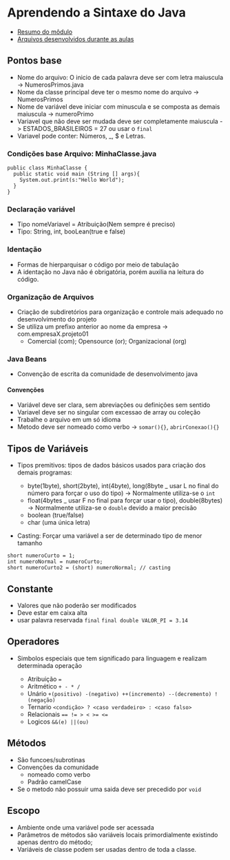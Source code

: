# Aprendendo a Sintaxe do Java

- [Resumo do môdulo](https://glysns.gitbook.io/java-basico/)
- [Arquivos desenvolvidos durante as aulas](https://github.com/Viny-Pereira/DIO-Aulas/tree/main/Sintaxe)

## Pontos base

- Nome do arquivo: O inicio de cada palavra deve ser com letra maiuscula -> NumerosPrimos.java
- Nome da classe principal deve ter o mesmo nome do arquivo -> NumerosPrimos
- Nome de variável deve iniciar com minuscula e se composta as demais maiuscula -> numeroPrimo
- Variavel que não deve ser mudada deve ser completamente maiuscula -> ESTADOS_BRASILEIROS = 27 ou usar o `final`
- Variavel pode conter: Números, \_, $ e Letras.

### Condições base Arquivo: MinhaClasse.java

```
public class MinhaClasse {
  public static void main (String [] args){
    System.out.print(s:"Hello World");
  }
}
```

### Declaração variável

- Tipo nomeVariavel = Atribuição(Nem sempre é preciso)
- Tipo: String, int, booLean(true e false)

### Identação

- Formas de hierparquisar o código por meio de tabulação
- A identação no Java não é obrigatória, porém auxilia na leitura do código.

### Organização de Arquivos

- Criação de subdiretórios para organização e controle mais adequado no desenvolvimento do projeto
- Se utiliza um prefixo anterior ao nome da empresa -> com.empresaX.projeto01
  - Comercial (com); Opensource (or); Organizacional (org)

### Java Beans

- Convenção de escrita da comunidade de desenvolvimento java

#### Convenções

- Variável deve ser clara, sem abreviações ou definições sem sentido
- Variavel deve ser no singular com excessao de array ou coleção
- Trabalhe o arquivo em um só idioma
- Metodo deve ser nomeado como verbo -> `somar(){}`, `abrirConexao(){}`

## Tipos de Variáveis

- Tipos premitivos: tipos de dados básicos usados para criação dos demais programas:

  - byte(1byte), short(2byte), int(4byte), long(8byte \_ usar L no final do número para forçar o uso do tipo) -> Normalmente utiliza-se o `int`
  - float(4bytes \_ usar F no final para forçar usar o tipo), double(8bytes) -> Normalmente utiliza-se o `double` devido a maior precisão
  - boolean (true/false)
  - char (uma única letra)

- Casting: Forçar uma variável a ser de determinado tipo de menor tamanho

```
short numeroCurto = 1;
int numeroNormal = numeroCurto;
short numeroCurto2 = (short) numeroNormal; // casting
```

## Constante

- Valores que não poderão ser modificados
- Deve estar em caixa alta
- usar palavra reservada `final`
  `final double VALOR_PI = 3.14`

## Operadores

- Simbolos especiais que tem significado para linguagem e realizam determinada operação

  - Atribuição `=`
  - Aritmético `+ - * /`
  - Unário `+(positivo) -(negativo) ++(incremento) --(decremento) !(negação)`
  - Ternario `<condição> ? <caso verdadeiro> : <caso falso>`
  - Relacionais `== != > < >= <=`
  - Logicos `&&(e) ||(ou)`

## Métodos

- São funcoes/subrotinas
- Convenções da comunidade
  - nomeado como verbo
  - Padrão camelCase
- Se o metodo não possuir uma saida deve ser precedido por `void`

## Escopo

- Ambiente onde uma variável pode ser acessada
- Parâmetros de métodos são variáveis locais primordialmente existindo apenas dentro do método;
- Variáveis de classe podem ser usadas dentro de toda a classe.
